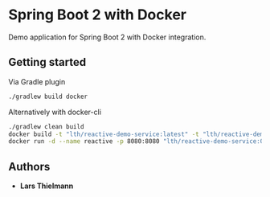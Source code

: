 # Spring Boot 2 with Docker

Demo application for Spring Boot 2 with Docker integration.

## Getting started

Via Gradle plugin
```bash
./gradlew build docker
```

Alternatively with docker-cli
```bash
./gradlew clean build
docker build -t "lth/reactive-demo-service:latest" -t "lth/reactive-demo-service:0.2" .
docker run -d --name reactive -p 8080:8080 "lth/reactive-demo-service:0.2"
```

## Authors

* **Lars Thielmann**